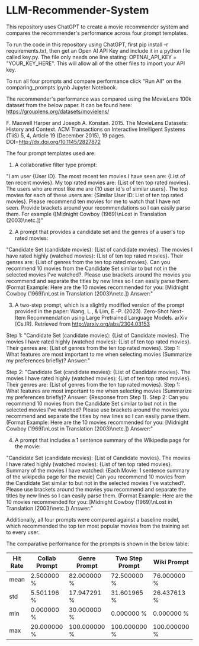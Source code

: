 # LLM-Recommender-System
This repository uses ChatGPT to create a movie recommender system and compares the recommender's performance across four prompt templates.

To run the code in this repository using ChatGPT, first pip install -r requirements.txt, then get an Open AI API Key and include it in a python file called key.py.  The file only needs one line stating:
OPENAI_API_KEY = "YOUR_KEY_HERE".  This will allow all of the other files to import your API key.

To run all four prompts and compare performance click "Run All" on the comparing_prompts.ipynb Jupyter Notebook.

The recommender's performance was compared using the MovieLens 100k dataset from the below paper.  It can be found here: https://grouplens.org/datasets/movielens/

F. Maxwell Harper and Joseph A. Konstan. 2015. The MovieLens Datasets:
History and Context. ACM Transactions on Interactive Intelligent
Systems (TiiS) 5, 4, Article 19 (December 2015), 19 pages.
DOI=http://dx.doi.org/10.1145/2827872

The four prompt templates used are:

1) A collaborative filter type prompt:
   
"I am user {User ID}.
The most recent ten movies I have seen are:
{List of ten recent movies}.
My top rated movies are:
{List of ten top rated movies}.
The users who are most like me are {10 user id's of similar users}.
The top movies for each of these users are:
{Similar User ID: List of ten top rated movies}.
Please recommend ten movies for me to watch that I have not seen. Provide brackets around your recommendations so I can easily parse them.
For example ([Midnight Cowboy (1969)\nLost in Translation (2003)\netc.])"
    

2) A prompt that provides a candidate set and the genres of a user's top rated movies:

"Candidate Set (candidate movies): {List of candidate movies}.
The movies I have rated highly (watched movies): {List of ten top rated movies}.
Their genres are: {List of genres from the ten top rated movies}.
Can you recommend 10 movies from the Candidate Set similar to but not in the selected movies I've watched?.
Please use brackets around the movies you recommend and separate the titles by new lines so I can easily parse them.
(Format Example: Here are the 10 movies recommended for you: [Midnight Cowboy (1969)\nLost in Translation (2003)\netc.])
Answer:"

3) A two-step prompt, which is a slightly modified version of the prompt provided in the paper: Wang, L., & Lim, E.-P. (2023). Zero-Shot Next-Item Recommendation using Large Pretrained Language Models. arXiv [Cs.IR]. Retrieved from http://arxiv.org/abs/2304.03153

Step 1: "Candidate Set (candidate movies): {List of Candidate movies}.
The movies I have rated highly (watched movies): {List of ten top rated movies}.
Their genres are: {List of genres from the ten top rated movies}.
Step 1: What features are most important to me when selecting movies (Summarize my preferences briefly)? 
Answer:"

Step 2: "Candidate Set (candidate movies): {List of Candidate movies}.
The movies I have rated highly (watched movies): {List of ten top rated movies}.
Their genres are: {List of genres from the ten top rated movies}.
Step 1: What features are most important to me when selecting movies (Summarize my preferences briefly)? 
Answer: {Response from Step 1}.
Step 2: Can you recommend 10 movies from the Candidate Set similar to but not in the selected movies I've watched?
Please use brackets around the movies you recommend and separate the titles by new lines so I can easily parse them.
(Format Example: Here are the 10 movies recommended for you: [Midnight Cowboy (1969)\nLost in Translation (2003)\netc.])
Answer:"

4) A prompt that includes a 1 sentence summary of the Wikipedia page for the movie:

"Candidate Set (candidate movies): {List of Candidate movies}.
The movies I have rated highly (watched movies): {List of ten top rated movies}.
Summary of the movies I have watched: {Each Movie: 1 sentence summary of the wikipedia page for the movie}
Can you recommend 10 movies from the Candidate Set similar to but not in the selected movies I've watched?.
Please use brackets around the movies you recommend and separate the titles by new lines so I can easily parse them.
(Format Example: Here are the 10 movies recommended for you: [Midnight Cowboy (1969)\nLost in Translation (2003)\netc.])
Answer:"

Additionally, all four prompts were compared against a baseline model, which recommended the top ten most popular movies from the training set to every user.

The comparative performance for the prompts is shown in the below table:

|      Hit Rate | Collab Prompt | Genre Prompt | Two Step Prompt | Wiki Prompt  | Baseline    |
| ------------- | ------------- | ------------ | --------------- | ------------ | ----------- |
|         mean  | 2.500000    % | 82.000000  % | 72.500000     % | 76.000000  % | 65.000000 % |
|         std   | 5.501196    % | 17.947291  % | 31.601965     % | 26.437613  % | 20.900768 % |
|         min   | 0.000000    % | 30.000000  % | 0.000000      % | 0.000000   % | 20.000000 % |
|         max   | 20.000000   % | 100.000000 % | 100.000000    % | 100.000000 % | 100.00000 % |
